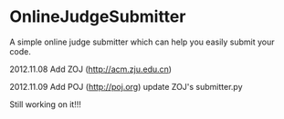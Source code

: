 OnlineJudgeSubmitter
====================

A simple online judge submitter which can help you easily submit your code.

2012.11.08 Add ZOJ (http://acm.zju.edu.cn)

2012.11.09 Add POJ (http://poj.org)
           update ZOJ's submitter.py
           
Still working on it!!!